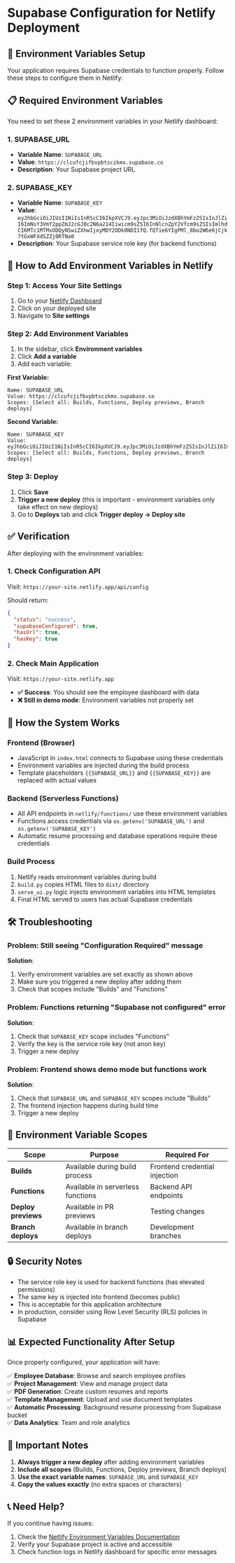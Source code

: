 # Supabase Configuration for Netlify Deployment

## 🔧 **Environment Variables Setup**

Your application requires Supabase credentials to function properly. Follow these steps to configure them in Netlify:

## 📋 **Required Environment Variables**

You need to set these 2 environment variables in your Netlify dashboard:

### **1. SUPABASE_URL**
- **Variable Name**: `SUPABASE_URL`
- **Value**: `https://clcufcjifbvpbtsczkmx.supabase.co`
- **Description**: Your Supabase project URL

### **2. SUPABASE_KEY**
- **Variable Name**: `SUPABASE_KEY`  
- **Value**: `eyJhbGciOiJIUzI1NiIsInR5cCI6IkpXVCJ9.eyJpc3MiOiJzdXBhYmFzZSIsInJlZiI6ImNsY3VmY2ppZmJ2cGJ0c2N6a214Iiwicm9sZSI6InNlcnZpY2Vfcm9sZSIsImlhdCI6MTc1MTMxODQyNSwiZXhwIjoyMDY2ODk0NDI1fQ.fQTie6YIgPMl_8bo2W6e6jCjk7tGxWFXdSZZj0RTNa0`
- **Description**: Your Supabase service role key (for backend functions)

## 🚀 **How to Add Environment Variables in Netlify**

### **Step 1: Access Your Site Settings**
1. Go to your [Netlify Dashboard](https://app.netlify.com)
2. Click on your deployed site
3. Navigate to **Site settings**

### **Step 2: Add Environment Variables**
1. In the sidebar, click **Environment variables**
2. Click **Add a variable**
3. Add each variable:

**First Variable:**
```
Name: SUPABASE_URL
Value: https://clcufcjifbvpbtsczkmx.supabase.co
Scopes: [Select all: Builds, Functions, Deploy previews, Branch deploys]
```

**Second Variable:**
```
Name: SUPABASE_KEY
Value: eyJhbGciOiJIUzI1NiIsInR5cCI6IkpXVCJ9.eyJpc3MiOiJzdXBhYmFzZSIsInJlZiI6ImNsY3VmY2ppZmJ2cGJ0c2N6a214Iiwicm9sZSI6InNlcnZpY2Vfcm9sZSIsImlhdCI6MTc1MTMxODQyNSwiZXhwIjoyMDY2ODk0NDI1fQ.fQTie6YIgPMl_8bo2W6e6jCjk7tGxWFXdSZZj0RTNa0
Scopes: [Select all: Builds, Functions, Deploy previews, Branch deploys]
```

### **Step 3: Deploy**
1. Click **Save**
2. **Trigger a new deploy** (this is important - environment variables only take effect on new deploys)
3. Go to **Deploys** tab and click **Trigger deploy → Deploy site**

## ✅ **Verification**

After deploying with the environment variables:

### **1. Check Configuration API**
Visit: `https://your-site.netlify.app/api/config`

Should return:
```json
{
  "status": "success",
  "supabaseConfigured": true,
  "hasUrl": true,
  "hasKey": true
}
```

### **2. Check Main Application**
Visit: `https://your-site.netlify.app`

- **✅ Success**: You should see the employee dashboard with data
- **❌ Still in demo mode**: Environment variables not properly set

## 🔧 **How the System Works**

### **Frontend (Browser)**
- JavaScript in `index.html` connects to Supabase using these credentials
- Environment variables are injected during the build process
- Template placeholders `{{SUPABASE_URL}}` and `{{SUPABASE_KEY}}` are replaced with actual values

### **Backend (Serverless Functions)**
- All API endpoints in `netlify/functions/` use these environment variables
- Functions access credentials via `os.getenv('SUPABASE_URL')` and `os.getenv('SUPABASE_KEY')`
- Automatic resume processing and database operations require these credentials

### **Build Process**
1. Netlify reads environment variables during build
2. `build.py` copies HTML files to `dist/` directory
3. `serve_ui.py` logic injects environment variables into HTML templates
4. Final HTML served to users has actual Supabase credentials

## 🛠️ **Troubleshooting**

### **Problem**: Still seeing "Configuration Required" message
**Solution**: 
1. Verify environment variables are set exactly as shown above
2. Make sure you triggered a new deploy after adding them
3. Check that scopes include "Builds" and "Functions"

### **Problem**: Functions returning "Supabase not configured" error
**Solution**:
1. Check that `SUPABASE_KEY` scope includes "Functions"
2. Verify the key is the service role key (not anon key)
3. Trigger a new deploy

### **Problem**: Frontend shows demo mode but functions work
**Solution**:
1. Check that `SUPABASE_URL` and `SUPABASE_KEY` scopes include "Builds"
2. The frontend injection happens during build time
3. Trigger a new deploy

## 📝 **Environment Variable Scopes**

| Scope | Purpose | Required For |
|-------|---------|--------------|
| **Builds** | Available during build process | Frontend credential injection |
| **Functions** | Available in serverless functions | Backend API endpoints |
| **Deploy previews** | Available in PR previews | Testing changes |
| **Branch deploys** | Available in branch deploys | Development branches |

## 🔒 **Security Notes**

- The service role key is used for backend functions (has elevated permissions)
- The same key is injected into frontend (becomes public)
- This is acceptable for this application architecture
- In production, consider using Row Level Security (RLS) policies in Supabase

## 📊 **Expected Functionality After Setup**

Once properly configured, your application will have:

✅ **Employee Database**: Browse and search employee profiles  
✅ **Project Management**: View and manage project data  
✅ **PDF Generation**: Create custom resumes and reports  
✅ **Template Management**: Upload and use document templates  
✅ **Automatic Processing**: Background resume processing from Supabase bucket  
✅ **Data Analytics**: Team and role analytics  

## 🚨 **Important Notes**

1. **Always trigger a new deploy** after adding environment variables
2. **Include all scopes** (Builds, Functions, Deploy previews, Branch deploys)
3. **Use the exact variable names**: `SUPABASE_URL` and `SUPABASE_KEY`
4. **Copy the values exactly** (no extra spaces or characters)

## 📞 **Need Help?**

If you continue having issues:
1. Check the [Netlify Environment Variables Documentation](https://docs.netlify.com/environment-variables/overview/)
2. Verify your Supabase project is active and accessible
3. Check function logs in Netlify dashboard for specific error messages 
